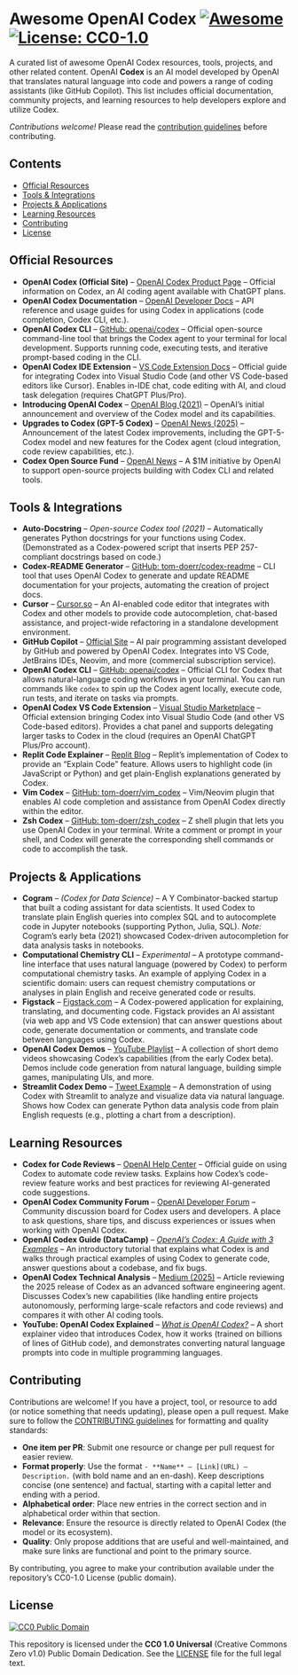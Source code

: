 # Awesome OpenAI Codex [![Awesome](https://awesome.re/badge.svg)](https://awesome.re) [![License: CC0-1.0](https://img.shields.io/badge/License-CC0%201.0-lightgrey.svg)](LICENSE)

A curated list of awesome OpenAI Codex resources, tools, projects, and other related content. OpenAI **Codex** is an AI model developed by OpenAI that translates natural language into code and powers a range of coding assistants (like GitHub Copilot). This list includes official documentation, community projects, and learning resources to help developers explore and utilize Codex.

*Contributions welcome!* Please read the [contribution guidelines](CONTRIBUTING.md) before contributing.

## Contents

- [Official Resources](#official-resources)
- [Tools & Integrations](#tools--integrations)
- [Projects & Applications](#projects--applications)
- [Learning Resources](#learning-resources)
- [Contributing](#contributing)
- [License](#license)

## Official Resources

- **OpenAI Codex (Official Site)** – [OpenAI Codex Product Page](https://openai.com/codex) – Official information on Codex, an AI coding agent available with ChatGPT plans.
- **OpenAI Codex Documentation** – [OpenAI Developer Docs](https://platform.openai.com/docs/guides/codex) – API reference and usage guides for using Codex in applications (code completion, Codex CLI, etc.).
- **OpenAI Codex CLI** – [GitHub: openai/codex](https://github.com/openai/codex) – Official open-source command-line tool that brings the Codex agent to your terminal for local development. Supports running code, executing tests, and iterative prompt-based coding in the CLI.
- **OpenAI Codex IDE Extension** – [VS Code Extension Docs](https://developers.openai.com/codex/ide) – Official guide for integrating Codex into Visual Studio Code (and other VS Code-based editors like Cursor). Enables in-IDE chat, code editing with AI, and cloud task delegation (requires ChatGPT Plus/Pro).
- **Introducing OpenAI Codex** – [OpenAI Blog (2021)](https://openai.com/blog/openai-codex) – OpenAI’s initial announcement and overview of the Codex model and its capabilities.
- **Upgrades to Codex (GPT-5 Codex)** – [OpenAI News (2025)](https://openai.com/index/introducing-upgrades-to-codex/) – Announcement of the latest Codex improvements, including the GPT-5-Codex model and new features for the Codex agent (cloud integration, code review capabilities, etc.).
- **Codex Open Source Fund** – [OpenAI News](https://openai.com/news/codex-open-source-fund) – A $1M initiative by OpenAI to support open-source projects building with Codex CLI and related tools.

## Tools & Integrations

- **Auto-Docstring** – *Open-source Codex tool (2021)* – Automatically generates Python docstrings for your functions using Codex. (Demonstrated as a Codex-powered script that inserts PEP 257-compliant docstrings based on code.)
- **Codex-README Generator** – [GitHub: tom-doerr/codex-readme](https://github.com/tom-doerr/codex-readme) – CLI tool that uses OpenAI Codex to generate and update README documentation for your projects, automating the creation of project docs.
- **Cursor** – [Cursor.so](https://cursor.so) – An AI-enabled code editor that integrates with Codex and other models to provide code autocompletion, chat-based assistance, and project-wide refactoring in a standalone development environment.
- **GitHub Copilot** – [Official Site](https://github.com/features/copilot) – AI pair programming assistant developed by GitHub and powered by OpenAI Codex. Integrates into VS Code, JetBrains IDEs, Neovim, and more (commercial subscription service).
- **OpenAI Codex CLI** – [GitHub: openai/codex](https://github.com/openai/codex) – Official CLI for Codex that allows natural-language coding workflows in your terminal. You can run commands like `codex` to spin up the Codex agent locally, execute code, run tests, and iterate on tasks via prompts.
- **OpenAI Codex VS Code Extension** – [Visual Studio Marketplace](https://marketplace.visualstudio.com/items?itemName=openai.chatgpt) – Official extension bringing Codex into Visual Studio Code (and other VS Code-based editors). Provides a chat panel and supports delegating larger tasks to Codex in the cloud (requires an OpenAI ChatGPT Plus/Pro account).
- **Replit Code Explainer** – [Replit Blog](https://blog.replit.com/codex-explainer) – Replit’s implementation of Codex to provide an “Explain Code” feature. Allows users to highlight code (in JavaScript or Python) and get plain-English explanations generated by Codex.
- **Vim Codex** – [GitHub: tom-doerr/vim_codex](https://github.com/tom-doerr/vim_codex) – Vim/Neovim plugin that enables AI code completion and assistance from OpenAI Codex directly within the editor.
- **Zsh Codex** – [GitHub: tom-doerr/zsh_codex](https://github.com/tom-doerr/zsh_codex) – Z shell plugin that lets you use OpenAI Codex in your terminal. Write a comment or prompt in your shell, and Codex will generate the corresponding shell commands or code to accomplish the task.

## Projects & Applications

- **Cogram** – *(Codex for Data Science)* – A Y Combinator-backed startup that built a coding assistant for data scientists. It used Codex to translate plain English queries into complex SQL and to autocomplete code in Jupyter notebooks (supporting Python, Julia, SQL). *Note:* Cogram’s early beta (2021) showcased Codex-driven autocompletion for data analysis tasks in notebooks.
- **Computational Chemistry CLI** – *Experimental* – A prototype command-line interface that uses natural language (powered by Codex) to perform computational chemistry tasks. An example of applying Codex in a scientific domain: users can request chemistry computations or analyses in plain English and receive generated code or results.
- **Figstack** – [Figstack.com](https://www.figstack.com) – A Codex-powered application for explaining, translating, and documenting code. Figstack provides an AI assistant (via web app and VS Code extension) that can answer questions about code, generate documentation or comments, and translate code between languages using Codex.
- **OpenAI Codex Demos** – [YouTube Playlist](https://www.youtube.com/playlist?list=PLyqLe7vGDd2P4ET-9YmxdFZmxDZ5dDW98) – A collection of short demo videos showcasing Codex’s capabilities (from the early Codex beta). Demos include code generation from natural language, building simple games, manipulating UIs, and more.
- **Streamlit Codex Demo** – [Tweet Example](https://twitter.com/yoheinakajima/status/1427338182930774024) – A demonstration of using Codex with Streamlit to analyze and visualize data via natural language. Shows how Codex can generate Python data analysis code from plain English requests (e.g., plotting a chart from a description).

## Learning Resources

- **Codex for Code Reviews** – [OpenAI Help Center](https://help.openai.com/en/articles/guide-to-codex-code-review) – Official guide on using Codex to automate code review tasks. Explains how Codex’s code-review feature works and best practices for reviewing AI-generated code suggestions.
- **OpenAI Codex Community Forum** – [OpenAI Developer Forum](https://community.openai.com/c/codex) – Community discussion board for Codex users and developers. A place to ask questions, share tips, and discuss experiences or issues when working with OpenAI Codex.
- **OpenAI Codex Guide (DataCamp)** – [*OpenAI’s Codex: A Guide with 3 Examples*](https://www.datacamp.com/tutorial/openai-codex-guide) – An introductory tutorial that explains what Codex is and walks through practical examples of using Codex to generate code, answer questions about a codebase, and fix bugs.
- **OpenAI Codex Technical Analysis** – [Medium (2025)](https://medium.com/aimonks/openais-codex-the-next-gen-ai-coding-assistant-25b9ae374904) – Article reviewing the 2025 release of Codex as an advanced software engineering agent. Discusses Codex’s new capabilities (like handling entire projects autonomously, performing large-scale refactors and code reviews) and compares it with other AI coding tools.
- **YouTube: OpenAI Codex Explained** – [*What is OpenAI Codex?*](https://www.youtube.com/watch?v=IxSb4rofncY) – A short explainer video that introduces Codex, how it works (trained on billions of lines of GitHub code), and demonstrates converting natural language prompts into code in multiple programming languages.

## Contributing

Contributions are welcome! If you have a project, tool, or resource to add (or notice something that needs updating), please open a pull request. Make sure to follow the [CONTRIBUTING guidelines](CONTRIBUTING.md) for formatting and quality standards:

- **One item per PR**: Submit one resource or change per pull request for easier review.
- **Format properly**: Use the format `- **Name** – [Link](URL) – Description.` (with bold name and an en-dash). Keep descriptions concise (one sentence) and factual, starting with a capital letter and ending with a period.
- **Alphabetical order**: Place new entries in the correct section and in alphabetical order within that section.
- **Relevance**: Ensure the resource is directly related to OpenAI Codex (the model or its ecosystem).
- **Quality**: Only propose additions that are useful and well-maintained, and make sure links are functional and point to the primary source.

By contributing, you agree to make your contribution available under the repository’s CC0-1.0 License (public domain).

## License

[![CC0 Public Domain](https://licensebuttons.net/p/zero/1.0/88x31.png)](LICENSE)

This repository is licensed under the **CC0 1.0 Universal** (Creative Commons Zero v1.0) Public Domain Dedication. See the [LICENSE](LICENSE) file for the full legal text.
